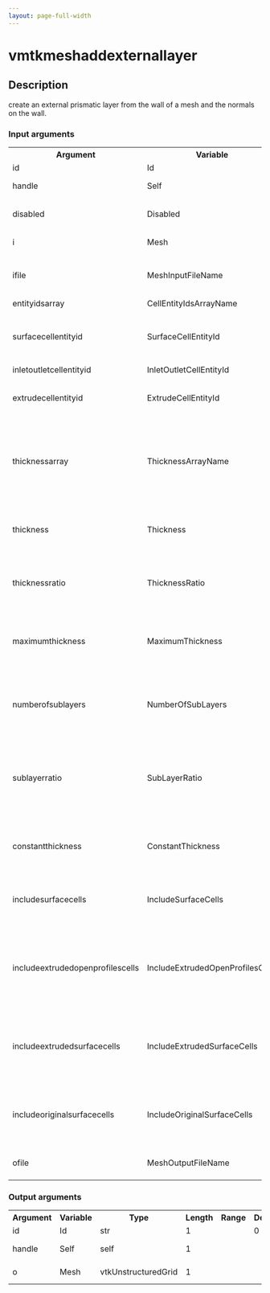 ```yaml
---
layout: page-full-width
---
```

<h1>vmtkmeshaddexternallayer</h1>
<h2>Description</h2>
create an external prismatic layer from the wall of a mesh and the normals on the wall.
<h3>Input arguments</h3>
<table class="vmtkscripts">
<tr>
<th>Argument</th><th>Variable</th><th>Type</th><th>Length</th><th>Range</th><th>Default</th><th>Description</th>
</tr>
<tr><td>id</td><td>Id</td><td>str</td><td>1</td><td></td><td>0</td><td>script id</td>
</tr>
<tr><td>handle</td><td>Self</td><td>self</td><td>1</td><td></td><td></td><td>handle to self</td>
</tr>
<tr><td>disabled</td><td>Disabled</td><td>bool</td><td>1</td><td></td><td>0</td><td>disable execution and piping</td>
</tr>
<tr><td>i</td><td>Mesh</td><td>vtkUnstructuredGrid</td><td>1</td><td></td><td></td><td>the input mesh</td>
</tr>
<tr><td>ifile</td><td>MeshInputFileName</td><td>str</td><td>1</td><td></td><td></td><td>filename for the default Mesh reader</td>
</tr>
<tr><td>entityidsarray</td><td>CellEntityIdsArrayName</td><td>str</td><td>1</td><td></td><td>CellEntityIds</td><td></td>
</tr>
<tr><td>surfacecellentityid</td><td>SurfaceCellEntityId</td><td>int</td><td>1</td><td></td><td>1</td><td>id of the first surface cells in the entityids list</td>
</tr>
<tr><td>inletoutletcellentityid</td><td>InletOutletCellEntityId</td><td>int</td><td>1</td><td></td><td>2</td><td></td>
</tr>
<tr><td>extrudecellentityid</td><td>ExtrudeCellEntityId</td><td>int</td><td>1</td><td></td><td>1</td><td>id of the surface cells to extrude</td>
</tr>
<tr><td>thicknessarray</td><td>ThicknessArrayName</td><td>str</td><td>1</td><td></td><td></td><td>name of the array where scalars defining boundary layer thickness are stored</td>
</tr>
<tr><td>thickness</td><td>Thickness</td><td>float</td><td>1</td><td></td><td>1.0</td><td>value of constant boundary layer thickness</td>
</tr>
<tr><td>thicknessratio</td><td>ThicknessRatio</td><td>float</td><td>1</td><td>(0.0,)</td><td>0.1</td><td>multiplying factor for boundary layer thickness</td>
</tr>
<tr><td>maximumthickness</td><td>MaximumThickness</td><td>float</td><td>1</td><td></td><td>10000000000.0</td><td>maximum allowed value for boundary layer thickness</td>
</tr>
<tr><td>numberofsublayers</td><td>NumberOfSubLayers</td><td>int</td><td>1</td><td>(0,)</td><td>1</td><td>number of sublayers which the boundary layer has to be made of</td>
</tr>
<tr><td>sublayerratio</td><td>SubLayerRatio</td><td>float</td><td>1</td><td>(0.0,)</td><td>1.0</td><td>ratio between the thickness of two successive boundary layers</td>
</tr>
<tr><td>constantthickness</td><td>ConstantThickness</td><td>bool</td><td>1</td><td></td><td>1</td><td>toggle constant boundary layer thickness</td>
</tr>
<tr><td>includesurfacecells</td><td>IncludeSurfaceCells</td><td></td><td></td><td></td><td></td><td>include all surface cells in output mesh</td>
</tr>
<tr><td>includeextrudedopenprofilescells</td><td>IncludeExtrudedOpenProfilesCells</td><td>bool</td><td>1</td><td></td><td>1</td><td>include the cells from the open profiles extruded surface in output mesh</td>
</tr>
<tr><td>includeextrudedsurfacecells</td><td>IncludeExtrudedSurfaceCells</td><td>bool</td><td>1</td><td></td><td>1</td><td>include the cells from the extruded surface in output mesh</td>
</tr>
<tr><td>includeoriginalsurfacecells</td><td>IncludeOriginalSurfaceCells</td><td>bool</td><td>1</td><td></td><td>0</td><td>include the cells from the original surfacein output mesh</td>
</tr>
<tr><td>ofile</td><td>MeshOutputFileName</td><td>str</td><td>1</td><td></td><td></td><td>filename for the default Mesh writer</td>
</tr>
</table>
<h3>Output arguments</h3>
<table class="vmtkscripts">
<tr>
<th>Argument</th><th>Variable</th><th>Type</th><th>Length</th><th>Range</th><th>Default</th><th>Description</th>
</tr>
<tr><td>id</td><td>Id</td><td>str</td><td>1</td><td></td><td>0</td><td>script id</td>
</tr>
<tr><td>handle</td><td>Self</td><td>self</td><td>1</td><td></td><td></td><td>handle to self</td>
</tr>
<tr><td>o</td><td>Mesh</td><td>vtkUnstructuredGrid</td><td>1</td><td></td><td></td><td>the output mesh</td>
</tr>
</table>

